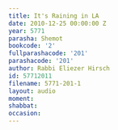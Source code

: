 ```yaml
---
title: It's Raining in LA
date: 2010-12-25 00:00:00 Z
year: 5771
parasha: Shemot
bookcode: '2'
fullparashacode: '201'
parashacode: '201'
author: Rabbi Eliezer Hirsch
id: 57712011
filename: 5771-201-1
layout: audio
moment: 
shabbat: 
occasion: 
---
```


